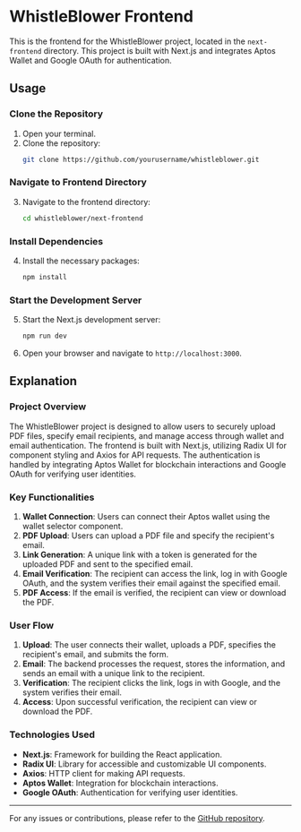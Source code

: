 # WhistleBlower Frontend

This is the frontend for the WhistleBlower project, located in the `next-frontend` directory. This project is built with Next.js and integrates Aptos Wallet and Google OAuth for authentication.

## Usage

### Clone the Repository

1. Open your terminal.
2. Clone the repository:
   ```sh
   git clone https://github.com/yourusername/whistleblower.git
   ```

### Navigate to Frontend Directory

3. Navigate to the frontend directory:
   ```sh
   cd whistleblower/next-frontend
   ```

### Install Dependencies

4. Install the necessary packages:
   ```sh
   npm install
   ```

### Start the Development Server

5. Start the Next.js development server:
   ```sh
   npm run dev
   ```

6. Open your browser and navigate to `http://localhost:3000`.

## Explanation

### Project Overview

The WhistleBlower project is designed to allow users to securely upload PDF files, specify email recipients, and manage access through wallet and email authentication. The frontend is built with Next.js, utilizing Radix UI for component styling and Axios for API requests. The authentication is handled by integrating Aptos Wallet for blockchain interactions and Google OAuth for verifying user identities.

### Key Functionalities

1. **Wallet Connection**: Users can connect their Aptos wallet using the wallet selector component.
2. **PDF Upload**: Users can upload a PDF file and specify the recipient's email.
3. **Link Generation**: A unique link with a token is generated for the uploaded PDF and sent to the specified email.
4. **Email Verification**: The recipient can access the link, log in with Google OAuth, and the system verifies their email against the specified email.
5. **PDF Access**: If the email is verified, the recipient can view or download the PDF.

### User Flow

1. **Upload**: The user connects their wallet, uploads a PDF, specifies the recipient's email, and submits the form.
2. **Email**: The backend processes the request, stores the information, and sends an email with a unique link to the recipient.
3. **Verification**: The recipient clicks the link, logs in with Google, and the system verifies their email.
4. **Access**: Upon successful verification, the recipient can view or download the PDF.

### Technologies Used

- **Next.js**: Framework for building the React application.
- **Radix UI**: Library for accessible and customizable UI components.
- **Axios**: HTTP client for making API requests.
- **Aptos Wallet**: Integration for blockchain interactions.
- **Google OAuth**: Authentication for verifying user identities.

---

For any issues or contributions, please refer to the [GitHub repository](https://github.com/arfiligol/whistleblower).